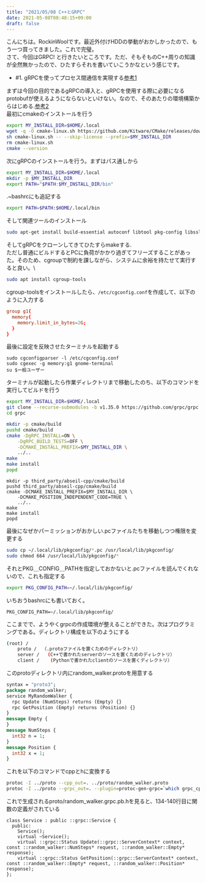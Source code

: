 ```yaml
---
title: "2021/05/08 C++とGRPC"
date: 2021-05-08T08:48:15+09:00
draft: false
---
```


こんにちは。RockinWoolです。最近外付けHDDの挙動がおかしかったので、もう一つ買ってきました。これで完璧。\
さて、今回はGRPC! と行きたいところです。ただ、そもそものC++周りの知識が全然無かったので、ひたすらそれを書いていこうかなという感じです。

- #1. gRPCを使ってプロセス間通信を実現する[参考1](https://qiita.com/yohm/items/fe680104a5126a68f942)

まずは今回の目的であるgRPCの導入と、gRPCを使用する際に必要になるprotobufが使えるようにならないといけない。なので、そのあたりの環境構築からはじめる.[参考2](https://qiita.com/k-koh/items/38dc86be2b55a9228b50)\
最初にcmakeのインストールを行う

```bash
export MY_INSTALL_DIR=$HOME/.local
wget -q -O cmake-linux.sh https://github.com/Kitware/CMake/releases/download/v3.19.6/cmake-3.19.6-Linux-x86_64.sh
sh cmake-linux.sh -- --skip-license --prefix=$MY_INSTALL_DIR
rm cmake-linux.sh
cmake --version
```
次にgRPCのインストールを行う。まずはパス通しから
```bash
export MY_INSTALL_DIR=$HOME/.local
mkdir -p $MY_INSTALL_DIR
export PATH="$PATH:$MY_INSTALL_DIR/bin"
```
.~bashrcにも追記する
```bash
export PATH=$PATH:$HOME/.local/bin
```

そして関連ツールのインストール
```bash
sudo apt-get install build-essential autoconf libtool pkg-config libssl-dev
```

そしてgRPCをクローンしてきてひたすらmakeする.\
ただし普通にビルドするとPCに負荷がかかり過ぎてフリーズすることがあった。そのため、cgroupで制約を課しながら、システムに余裕を持たせて実行すると良い。\
```bash
sudo apt install cgroup-tools
```
cgroup-toolsをインストールしたら、`/etc/cgconfig.conf`を作成して、以下のように入力する
```conf
group g1{
  memory{
    memory.limit_in_bytes=2G;
  }
}
```
最後に設定を反映させたターミナルを起動する
```
sudo cgconfigparser -l /etc/cgconfig.conf
sudo cgexec -g memory:g1 gnome-terminal
su $一般ユーザー
```
ターミナルが起動したら作業ディレクトリまで移動したのち、以下のコマンドを実行してビルドを行う
```bash
export MY_INSTALL_DIR=$HOME/.local
git clone --recurse-submodules -b v1.35.0 https://github.com/grpc/grpc
cd grpc
```
```bash
mkdir -p cmake/build
pushd cmake/build
cmake -DgRPC_INSTALL=ON \
    -DgRPC_BUILD_TESTS=OFF \
    -DCMAKE_INSTALL_PREFIX=$MY_INSTALL_DIR \
    ../..
make
make install
popd
```
```bash:asbeil-cpp
mkdir -p third_party/abseil-cpp/cmake/build
pushd third_party/abseil-cpp/cmake/build
cmake -DCMAKE_INSTALL_PREFIX=$MY_INSTALL_DIR \
    -DCMAKE_POSITION_INDEPENDENT_CODE=TRUE \
    ../..
make
make install
popd
```
最後になぜかパーミッションがおかしい.pcファイルたちを移動しつつ権限を変更する
```bash
sudo cp ~/.local/lib/pkgconfig/*.pc /usr/local/lib/pkgconfig/
sudo chmod 664 /usr/local/lib/pkgconfig/*
```
それとPKG＿CONFIG＿PATHを指定しておかないと.pcファイルを読んでくれないので、これも指定する
```bash
export PKG_CONFIG_PATH=~/.local/lib/pkgconfig/
```
いちおうbashrcにも書いておく。
```bash:bashrc
PKG_CONFIG_PATH=~/.local/lib/pkgconfig/
```

ここまでで、ようやくgrpcの作成環境が整えることができた。次はプログラミングである。ディレクトリ構成を以下のようにする
```bash
(root) /
    proto /  （.protoファイルを置くためのディレクトリ）
    server /   (C++で書かれたserverのソースを置くためのディレクトリ）
    client /    (Pythonで書かれたclientのソースを置くディレクトリ）
```
このprotoディレクトリ内にrandom_walker.protoを用意する
```proto
syntax = "proto3";
package random_walker;
service MyRandomWalker {
  rpc Update (NumSteps) returns (Empty) {}
  rpc GetPosition (Empty) returns (Position) {}
}
message Empty {
}
message NumSteps {
  int32 n = 1;
}
message Position {
  int32 x = 1;
}
```
これを以下のコマンドでcppとhに変換する
```bash
protoc -I ../proto --cpp_out=. ../proto/random_walker.proto
protoc -I ../proto --grpc_out=. --plugin=protoc-gen-grpc=`which grpc_cpp_plugin` ../proto/random_walker.proto
```
これで生成されるproto/random_walker.grpc.pb.hを見ると、134-140行目に関数の定義がされている
```cpp:proto/random_walker.grpc.pb.hの134-140行目
class Service : public ::grpc::Service {
  public:
    Service();
    virtual ~Service();
    virtual ::grpc::Status Update(::grpc::ServerContext* context, const ::random_walker::NumSteps* request, ::random_walker::Empty* response);
    virtual ::grpc::Status GetPosition(::grpc::ServerContext* context, const ::random_walker::Empty* request, ::random_walker::Position* response);
};
```

